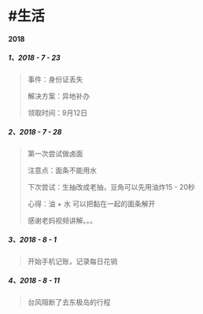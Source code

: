 # \#生活

#### 2018

##### 1、2018 - 7 - 23

> 事件：身份证丢失
>
> 解决方案：异地补办
>
> 领取时间：9月12日

##### 2、2018 - 7 - 28

> 第一次尝试做卤面
>
> 注意点：面条不能用水
>
> 下次尝试：生抽改成老抽，豆角可以先用油炸15 - 20秒
>
> 心得：油 + 水 可以把黏在一起的面条解开
>
> 感谢老妈视频讲解。。。

##### 3、2018 - 8 - 1

> 开始手机记账，记录每日花销

##### 4、2018 - 8 - 11

> 台风阻断了去东极岛的行程



